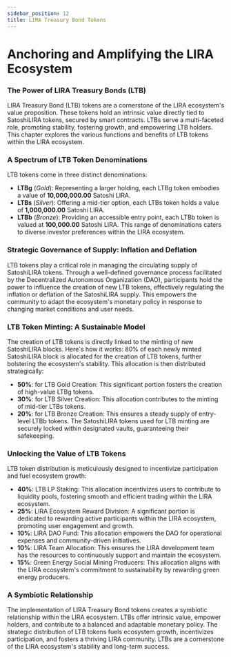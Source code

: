 ```yaml
---
sidebar_position: 12
title: LIRA Treasury Bond Tokens
---
```


# Anchoring and Amplifying the LIRA Ecosystem

### The Power of LIRA Treasury Bonds (LTB)
LIRA Treasury Bond (LTB) tokens are a cornerstone of the LIRA ecosystem's value proposition. These tokens hold an intrinsic value directly tied to SatoshiLIRA tokens, secured by smart contracts.  LTBs serve a multi-faceted role, promoting stability, fostering growth, and empowering LTB holders. This chapter explores the various functions and benefits of LTB tokens within the LIRA ecosystem.

### A Spectrum of LTB Token Denominations
LTB tokens come in three distinct denominations:

- **LTBg** (*Gold*): Representing a larger holding, each LTBg token embodies a value of **10,000,000.00** Satoshi LIRA.
- **LTBs** (*Silver*): Offering a mid-tier option, each LTBs token holds a value of **1,000,000.00** Satoshi LIRA.
- **LTBb** (*Bronze*): Providing an accessible entry point, each LTBb token is valued at **100,000.00** Satoshi LIRA.
This range of denominations caters to diverse investor preferences within the LIRA ecosystem.

### Strategic Governance of Supply: Inflation and Deflation
LTB tokens play a critical role in managing the circulating supply of SatoshiLIRA tokens. Through a well-defined governance process facilitated by the Decentralized Autonomous Organization (DAO), participants hold the power to influence the creation of new LTB tokens, effectively regulating the inflation or deflation of the SatoshiLIRA supply. This empowers the community to adapt the ecosystem's monetary policy in response to changing market conditions and user needs.

### LTB Token Minting: A Sustainable Model
The creation of LTB tokens is directly linked to the minting of new SatoshiLIRA blocks. Here's how it works: 80% of each newly minted SatoshiLIRA block is allocated for the creation of LTB tokens, further bolstering the ecosystem's stability. This allocation is then distributed strategically:

- **50%**: for LTB Gold Creation: This significant portion fosters the creation of high-value LTBg tokens.
- **30%**: for LTB Silver Creation: This allocation contributes to the minting of mid-tier LTBs tokens.
- **20%**: for LTB Bronze Creation: This ensures a steady supply of entry-level LTBb tokens.
The SatoshiLIRA tokens used for LTB minting are securely locked within designated vaults, guaranteeing their safekeeping.

### Unlocking the Value of LTB Tokens
LTB token distribution is meticulously designed to incentivize participation and fuel ecosystem growth:

- **40%**: LTB LP Staking: This allocation incentivizes users to contribute to liquidity pools, fostering smooth and efficient trading within the LIRA ecosystem.
- **25%**: LIRA Ecosystem Reward Division: A significant portion is dedicated to rewarding active participants within the LIRA ecosystem, promoting user engagement and growth.
- **10%**: LIRA DAO Fund: This allocation empowers the DAO for operational expenses and community-driven initiatives.
- **10%**: LIRA Team Allocation: This ensures the LIRA development team has the resources to continuously support and maintain the ecosystem.
- **15%**: Green Energy Social Mining Producers: This allocation aligns with the LIRA ecosystem's commitment to sustainability by rewarding green energy producers.

### A Symbiotic Relationship
The implementation of LIRA Treasury Bond tokens creates a symbiotic relationship within the LIRA ecosystem. LTBs offer intrinsic value, empower holders, and contribute to a balanced and adaptable monetary policy. The strategic distribution of LTB tokens fuels ecosystem growth, incentivizes participation, and fosters a thriving LIRA community. LTBs are a cornerstone of the LIRA ecosystem's stability and long-term success.
